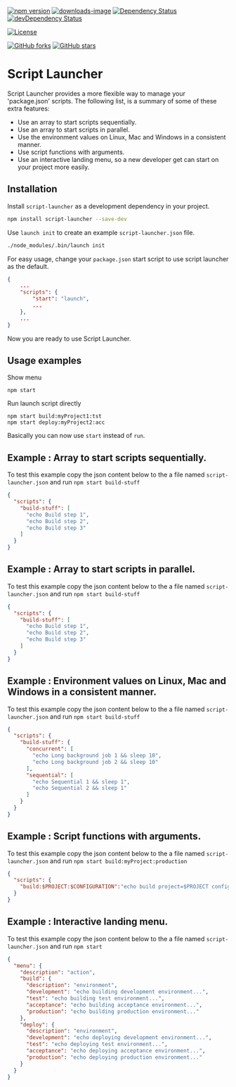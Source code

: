 [![npm version](https://badge.fury.io/js/script-launcher.svg)](https://www.npmjs.com/package/script-launcher)
[![downloads-image](https://img.shields.io/npm/dm/script-launcher.svg)](https://www.npmjs.com/package/script-launcher)
[![Dependency Status](https://david-dm.org/chanzo/script-launcher.svg)](https://david-dm.org/chanzo/script-launcher) 
[![devDependency Status](https://david-dm.org/chanzo/script-launcher/dev-status.svg)](https://david-dm.org/chanzo/script-launcher?type=dev) 

[![License](https://img.shields.io/npm/l/script-launcher.svg)](/LICENSE) 

[![GitHub forks](https://img.shields.io/github/forks/chanzo/script-launcher.svg?style=social&label=Fork)](https://github.com/chanzo/script-launcher/fork)
[![GitHub stars](https://img.shields.io/github/stars/chanzo/script-launcher.svg?style=social&label=Star)](https://github.com/chanzo/script-launcher) 

# Script Launcher

Script Launcher provides a more flexible way to manage your 'package.json' scripts. The following list, is a summary of some of these extra features:

* Use an array to start scripts sequentially.
* Use an array to start  scripts in parallel.
* Use the environment values on Linux, Mac and Windows in a consistent manner.
* Use script functions with arguments.
* Use an interactive landing menu, so a new developer get can start on your project more easily.

## Installation

Install `script-launcher` as a development dependency in your project.
``` bash
npm install script-launcher --save-dev
```

Use `launch init` to create an example `script-launcher.json` file.
``` bash
./node_modules/.bin/launch init
```

For easy usage, change your `package.json` start script to use script launcher as the default.
``` json
{
    ...
    "scripts": {
        "start": "launch",
        ...
    },
    ...
}
```
Now you are ready to use Script Launcher.

## Usage examples

Show menu
```
npm start
```

Run launch script directly
```
npm start build:myProject1:tst
npm start deploy:myProject2:acc
```
Basically you can now use `start` instead of `run`.


## **Example** : Array to start scripts sequentially.
To test this example copy the json content below to the a file named `script-launcher.json` and run `npm start build-stuff`
``` JSON
{
  "scripts": {
    "build-stuff": [
      "echo Build step 1",
      "echo Build step 2",
      "echo Build step 3"
    ]
  }
}
```

## **Example** : Array to start  scripts in parallel.
To test this example copy the json content below to the a file named `script-launcher.json` and run `npm start build-stuff`
``` JSON
{
  "scripts": {
    "build-stuff": [
      "echo Build step 1",
      "echo Build step 2",
      "echo Build step 3"
    ]
  }
}
```

## **Example** : Environment values on Linux, Mac and Windows in a consistent manner.
To test this example copy the json content below to the a file named `script-launcher.json` and run `npm start build-stuff`
``` JSON
{
  "scripts": {
    "build-stuff": {
      "concurrent": [
        "echo Long background job 1 && sleep 10",
        "echo Long background job 2 && sleep 10"
      ],
      "sequential": [
        "echo Sequential 1 && sleep 1",
        "echo Sequential 2 && sleep 1"
      ]
    }
  }
}
```

## **Example** : Script functions with arguments.
To test this example copy the json content below to the a file named `script-launcher.json` and run `npm start build:myProject:production`
``` JSON
{
  "scripts": {
    "build:$PROJECT:$CONFIGURATION":"echo build project=$PROJECT configuration=$CONFIGURATION"
  }
}
```

## **Example** : Interactive landing menu.
To test this example copy the json content below to the a file named `script-launcher.json` and run `npm start`
``` JSON
{
  "menu": {
    "description": "action",
    "build": {
      "description": "environment",
      "development": "echo building development environment...",
      "test": "echo building test environment...",
      "acceptance": "echo building acceptance environment...",
      "production": "echo building production environment..."
    },
    "deploy": {
      "description": "environment",
      "development": "echo deploying development environment...",
      "test": "echo deploying test environment...",
      "acceptance": "echo deploying acceptance environment...",
      "production": "echo deploying production environment..."
    }
  }
}
```

